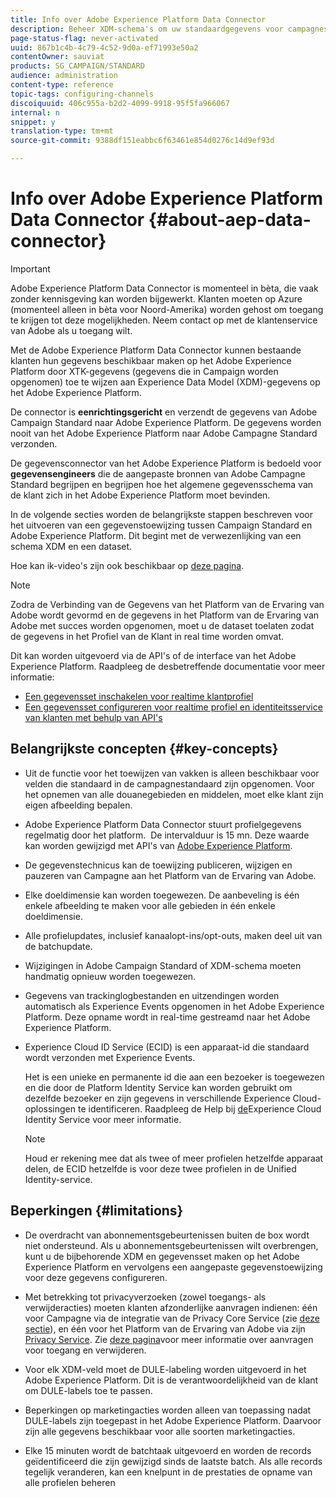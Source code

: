 ```yaml
---
title: Info over Adobe Experience Platform Data Connector
description: Beheer XDM-schema's om uw standaardgegevens voor campagnes beschikbaar te maken op het Adobe Experience Platform.
page-status-flag: never-activated
uuid: 867b1c4b-4c79-4c52-9d0a-ef71993e50a2
contentOwner: sauviat
products: SG_CAMPAIGN/STANDARD
audience: administration
content-type: reference
topic-tags: configuring-channels
discoiquuid: 406c955a-b2d2-4099-9918-95f5fa966067
internal: n
snippet: y
translation-type: tm+mt
source-git-commit: 9388df151eabbc6f63461e854d0276c14d9ef93d

---
```



# Info over Adobe Experience Platform Data Connector {#about-aep-data-connector}

>[!IMPORTANT]
>
>Adobe Experience Platform Data Connector is momenteel in bèta, die vaak zonder kennisgeving kan worden bijgewerkt. Klanten moeten op Azure (momenteel alleen in bèta voor Noord-Amerika) worden gehost om toegang te krijgen tot deze mogelijkheden. Neem contact op met de klantenservice van Adobe als u toegang wilt.

Met de Adobe Experience Platform Data Connector kunnen bestaande klanten hun gegevens beschikbaar maken op het Adobe Experience Platform door XTK-gegevens (gegevens die in Campaign worden opgenomen) toe te wijzen aan Experience Data Model (XDM)-gegevens op het Adobe Experience Platform.

De connector is **eenrichtingsgericht** en verzendt de gegevens van Adobe Campaign Standard naar Adobe Experience Platform. De gegevens worden nooit van het Adobe Experience Platform naar Adobe Campagne Standard verzonden.

De gegevensconnector van het Adobe Experience Platform is bedoeld voor **gegevensengineers** die de aangepaste bronnen van Adobe Campagne Standard begrijpen en begrijpen hoe het algemene gegevensschema van de klant zich in het Adobe Experience Platform moet bevinden.

In de volgende secties worden de belangrijkste stappen beschreven voor het uitvoeren van een gegevenstoewijzing tussen Campaign Standard en Adobe Experience Platform. Dit begint met de verwezenlijking van een schema XDM en een dataset.

Hoe kan ik-video&#39;s zijn ook beschikbaar op [deze pagina](https://docs.adobe.com/content/help/en/campaign-learn/campaign-standard-tutorials/administrating/adobe-experience-platform-data-connector/understanding-the-adobe-experience-platform-data-connector.html).

>[!NOTE]
>Zodra de Verbinding van de Gegevens van het Platform van de Ervaring van Adobe wordt gevormd en de gegevens in het Platform van de Ervaring van Adobe met succes worden opgenomen, moet u de dataset toelaten zodat de gegevens in het Profiel van de Klant in real time worden omvat.
>
>Dit kan worden uitgevoerd via de API&#39;s of de interface van het Adobe Experience Platform. Raadpleeg de desbetreffende documentatie voor meer informatie:
>
>* [Een gegevensset inschakelen voor realtime klantprofiel](https://docs.adobe.com/content/help/en/experience-platform/rtcdp/datasets/dataset.html)
>* [Een gegevensset configureren voor realtime profiel en identiteitsservice van klanten met behulp van API&#39;s](https://docs.adobe.com/content/help/en/experience-platform/catalog/api/getting-started.html)


## Belangrijkste concepten {#key-concepts}

* Uit de functie voor het toewijzen van vakken is alleen beschikbaar voor velden die standaard in de campagnestandaard zijn opgenomen. Voor het opnemen van alle douanegebieden en middelen, moet elke klant zijn eigen afbeelding bepalen.

* Adobe Experience Platform Data Connector stuurt profielgegevens regelmatig door het platform. &#x200B; De intervalduur is 15 mn. Deze waarde kan worden gewijzigd met API&#39;s van [Adobe Experience Platform](https://docs.adobe.com/content/help/en/experience-platform/ingestion/home.html).

* De gegevenstechnicus kan de toewijzing publiceren, wijzigen en pauzeren van Campagne aan het Platform van de Ervaring van Adobe.

* Elke doeldimensie kan worden toegewezen. De aanbeveling is één enkele afbeelding te maken voor alle gebieden in één enkele doeldimensie.

* Alle profielupdates, inclusief kanaalopt-ins/opt-outs, maken deel uit van de batchupdate.

* Wijzigingen in Adobe Campaign Standard of XDM-schema moeten handmatig opnieuw worden toegewezen. &#x200B;

* Gegevens van trackinglogbestanden en uitzendingen worden automatisch als Experience Events opgenomen in het Adobe Experience Platform. Deze opname wordt in real-time gestreamd naar het Adobe Experience Platform.

* Experience Cloud ID Service (ECID) is een apparaat-id die standaard wordt verzonden met Experience Events.

   Het is een unieke en permanente id die aan een bezoeker is toegewezen en die door de Platform Identity Service kan worden gebruikt om dezelfde bezoeker en zijn gegevens in verschillende Experience Cloud-oplossingen te identificeren. Raadpleeg de Help bij [de](https://docs.adobe.com/content/help/en/id-service/using/home.html)Experience Cloud Identity Service voor meer informatie.

   >[!NOTE]
   >
   >Houd er rekening mee dat als twee of meer profielen hetzelfde apparaat delen, de ECID hetzelfde is voor deze twee profielen in de Unified Identity-service.

## Beperkingen {#limitations}

* De overdracht van abonnementsgebeurtenissen buiten de box wordt niet ondersteund. Als u abonnementsgebeurtenissen wilt overbrengen, kunt u de bijbehorende XDM en gegevensset maken op het Adobe Experience Platform en vervolgens een aangepaste gegevenstoewijzing voor deze gegevens configureren.

* Met betrekking tot privacyverzoeken (zowel toegangs- als verwijderacties) moeten klanten afzonderlijke aanvragen indienen: één voor Campagne via de integratie van de Privacy Core Service (zie [deze sectie](https://helpx.adobe.com/campaign/kb/acs-privacy.html#righttoaccess)), en één voor het Platform van de Ervaring van Adobe via zijn [Privacy Service](https://helpx.adobe.com/campaign/kb/acs-privacy.html#ccpa). Zie [deze pagina](https://helpx.adobe.com/campaign/kb/acs-privacy.html#righttoaccess)voor meer informatie over aanvragen voor toegang en verwijderen.

* Voor elk XDM-veld moet de DULE-labeling worden uitgevoerd in het Adobe Experience Platform. Dit is de verantwoordelijkheid van de klant om DULE-labels toe te passen.

* Beperkingen op marketingacties worden alleen van toepassing nadat DULE-labels zijn toegepast in het Adobe Experience Platform. Daarvoor zijn alle gegevens beschikbaar voor alle soorten marketingacties.

* Elke 15 minuten wordt de batchtaak uitgevoerd en worden de records geïdentificeerd die zijn gewijzigd sinds de laatste batch. Als alle records tegelijk veranderen, kan een knelpunt in de prestaties de opname van alle profielen beheren
